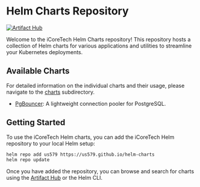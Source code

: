# Helm Charts Repository

[![Artifact Hub](https://img.shields.io/endpoint?url=https://artifacthub.io/badge/repository/us579)](https://artifacthub.io/packages/search?repo=us579)

Welcome to the iCoreTech Helm Charts repository! This repository hosts a collection of Helm charts for various applications and utilities to streamline your Kubernetes deployments.

## Available Charts

For detailed information on the individual charts and their usage, please navigate to the [charts](https://github.com/icoretech/helm/tree/main/charts) subdirectory.

- [PgBouncer](https://icoretech.github.io/helm/charts/pgbouncer): A lightweight connection pooler for PostgreSQL.

## Getting Started

To use the iCoreTech Helm charts, you can add the iCoreTech Helm repository to your local Helm setup:

```bash
helm repo add us579 https://us579.github.io/helm-charts
helm repo update
```

Once you have added the repository, you can browse and search for charts using the [Artifact Hub](https://artifacthub.io/packages/search?repo=us579) or the Helm CLI.